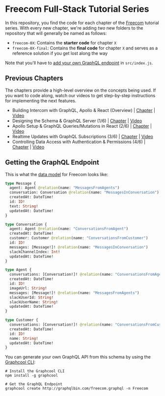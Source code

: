 # Freecom Full-Stack Tutorial Series

In this repository, you find the code for each chapter of the [Freecom](https://www.graph.cool/freecom/) tutorial series. With every new chapter, we're adding _two_ new folders to the repository that will generally be named as follows:
 
- `freecom-0X`:  Contains the **starter code** for chapter `X`
- `freecom-0X-final`: Contains the **final code** for chapter `X` and serves as a reference solution if you get lost along the way 

Note that you'll have to [add your own GraphQL endpoint](https://www.youtube.com/watch?v=ZItsQWNPw1U&feature=youtu.be&t=8m8s) in `src/index.js`.

## Previous Chapters

The chapters provide a high-level overview on the concepts being used. If you want to code along, watch our videos to get step-by-step instructions for implementing the next features.

- Building Intercom with GraphQL, Apollo & React (Overview) | [Chapter](https://www.graph.cool/docs/tutorials/freecom-overview-intercom-tutorial-e8a6ajt8ax/) | [Video](https://www.youtube.com/watch?v=VEPAoDDv6dg)
- Designing the Schema & GraphQL Server (1/6) | [Chapter](https://www.graph.cool/docs/tutorials/freecom-1-schema-graphql-server-xuakjj68lp/) | [Video](https://www.youtube.com/watch?v=4q0fFEypacA)
- Apollo Setup & GraphQL Queries/Mutations in React (2/6) | [Chapter](https://www.graph.cool/docs/tutorials/freecom-2-apollo-queries-mutations-oe8ahyo2ei) | [Video](https://www.youtube.com/watch?v=ZItsQWNPw1U)
- Realtime Updates with GraphQL Subscriptions (3/6) | [Chapter](https://www.graph.cool/docs/tutorials/freecom-3-subscriptions-die6mewitu/) | [Video](https://www.youtube.com/watch?v=mJMYyniCJe4)
- Controlling Data Access with Authentication & Permissions (4/6) | [Chapter](https://www.graph.cool/docs/tutorials/freecom-4-authentication-and-permissions-pei9aid6ei/) | [Video](https://www.youtube.com/watch?v=RHI1affZAvM)


## Getting the GraphQL Endpoint

This is what the [data model](http://graphqlbin.com/freecom.graphql) for Freecom looks like:

```graphql
type Message {
  agent: Agent @relation(name: "MessagesFromAgents")
  conversation: Conversation @relation(name: "MessagesInConversation")
  createdAt: DateTime!
  id: ID!
  text: String!
  updatedAt: DateTime!
}

type Conversation {
  agent: Agent @relation(name: "ConversationsFromAgent")
  createdAt: DateTime!
  customer: Customer @relation(name: "ConversationsFromCustomer")
  id: ID!
  messages: [Message!]! @relation(name: "MessagesInConversation")
  slackChannelIndex: Int!
  updatedAt: DateTime!
}

type Agent {
  conversations: [Conversation!]! @relation(name: "ConversationsFromAgent")
  createdAt: DateTime!
  id: ID!
  imageUrl: String!
  messages: [Message!]! @relation(name: "MessagesFromAgents")
  slackUserId: String!
  slackUserName: String!
  updatedAt: DateTime!
}

type Customer {
  conversations: [Conversation!]! @relation(name: "ConversationsFromCustomer")
  createdAt: DateTime!
  id: ID!
  name: String!
  updatedAt: DateTime!
}
```

You can generate your own GraphQL API from this schema by using the [Graphcool CLI](https://www.npmjs.com/package/graphcool):

```
# Install the Graphcool CLI
npm install -g graphcool

# Get the GraphQL Endpoint
graphcool create http://graphqlbin.com/freecom.graphql -n Freecom
```

